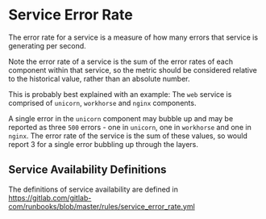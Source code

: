 # Service Error Rate

The error rate for a service is a measure of how many errors that service is generating per second.

Note the error rate of a service is the sum of the error rates of each component within that service, so the
metric should be considered relative to the historical value, rather than an absolute number.

This is probably best explained with an example: The `web` service is comprised of `unicorn`, `workhorse` and `nginx` components.

A single error in the `unicorn` component may bubble up and may be reported as three `500` errors - one in `unicorn`, one in `workhorse` and one in `nginx`. The
error rate of the service is the sum of these values, so would report 3 for a single error bubbling up through the layers.

## Service Availability Definitions

The definitions of service availability are defined in https://gitlab.com/gitlab-com/runbooks/blob/master/rules/service_error_rate.yml
